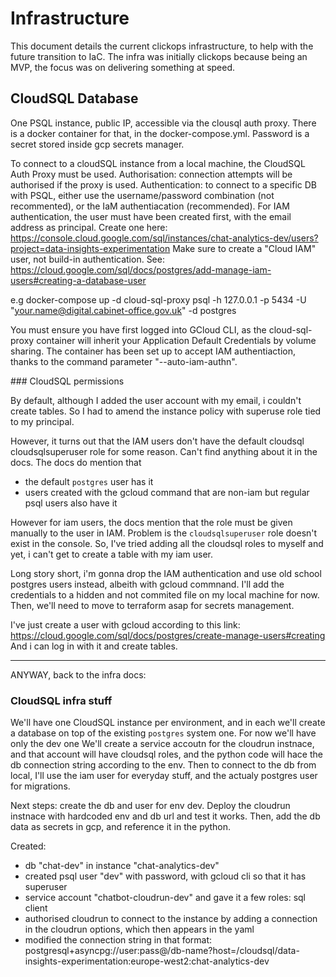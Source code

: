 # Infrastructure

This document details the current clickops infrastructure, to help with the future transition to IaC.
The infra was initially clickops because being an MVP, the focus was on delivering something at speed.

## CloudSQL Database

One PSQL instance, public IP, accessible via the clousql auth proxy. There is a docker container for that, in the docker-compose.yml.
Password is a secret stored inside gcp secrets manager.

To connect to a cloudSQL instance from a local machine, the CloudSQL Auth Proxy must be used.
Authorisation: connection attempts will be authorised if the proxy is used.
Authentication: to connect to a specific DB with PSQL, either use the username/password combination (not recommented), or the IaM authentiacation (recommended).
For IAM authentication, the user must have been created first, with the email address as principal. Create one here: https://console.cloud.google.com/sql/instances/chat-analytics-dev/users?project=data-insights-experimentation
Make sure to create a "Cloud IAM" user, not build-in authentication.
See: https://cloud.google.com/sql/docs/postgres/add-manage-iam-users#creating-a-database-user

e.g
docker-compose up -d cloud-sql-proxy
psql -h 127.0.0.1 -p 5434 -U "your.name@digital.cabinet-office.gov.uk" -d postgres

You must ensure you have first logged into GCloud CLI, as the cloud-sql-proxy container will inherit your Application Default Credentials by volume sharing.
The container has been set up to accept IAM authentiaction, thanks to the command parameter "--auto-iam-authn".

### CloudSQL permissions

By default, although I added the user account with my email, i couldn't create tables.
So I had to amend the instance policy with superuse role tied to my principal.

However, it turns out that the IAM users don't have the default cloudsql cloudsqlsuperuser role for some reason.
Can't find anything about it in the docs.
The docs do mention that

- the default `postgres` user has it
- users created with the gcloud command that are non-iam but regular psql users also have it

However for iam users, the docs mention that the role must be given manually to the user in IAM. Problem is the `cloudsqlsuperuser` role doesn't exist in the console.
So, I've tried adding all the cloudsql roles to myself and yet, i can't get to create a table with my iam user.

Long story short, i'm gonna drop the IAM authentication and use old school postgres users instead, albeith with gcloud commnand.
I'll add the credentials to a hidden and not commited file on my local machine for now. Then, we'll need to move to terraform asap for secrets management.

I've just create a user with gcloud according to this link: https://cloud.google.com/sql/docs/postgres/create-manage-users#creating
And i can log in with it and create tables.

---

ANYWAY, back to the infra docs:

### CloudSQL infra stuff

We'll have one CloudSQL instance per environment, and in each we'll create a database on top of the existing `postgres` system one.
For now we'll have only the dev one
We'll create a service accoutn for the cloudrun instnace, and that account will have cloudsql roles, and the python code will hace the db connection string according to the env.
Then to connect to the db from local, I'll use the iam user for everyday stuff, and the actualy postgres user for migrations.

Next steps: create the db and user for env dev. Deploy the cloudrun instnace with hardcoded env and db url and test it works.
Then, add the db data as secrets in gcp, and reference it in the python.

Created:

- db "chat-dev" in instance "chat-analytics-dev"
- created psql user "dev" with password, with gcloud cli so that it has superuser
- service account "chatbot-cloudrun-dev" and gave it a few roles: sql client
- authorised cloudrun to connect to the instance by adding a connection in the cloudrun options, which then appears in the yaml
- modified the connection string in that format: postgresql+asyncpg://user:pass@/db-name?host=/cloudsql/data-insights-experimentation:europe-west2:chat-analytics-dev
